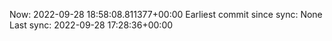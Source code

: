 Now: 2022-09-28 18:58:08.811377+00:00 Earliest commit since sync: None Last sync: 2022-09-28 17:28:36+00:00
